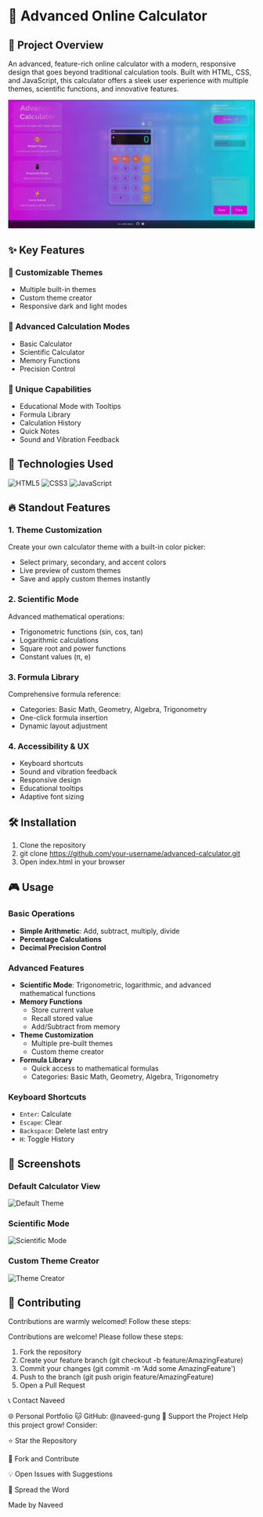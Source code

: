 # 🧮 Advanced Online Calculator

## 🌟 Project Overview

An advanced, feature-rich online calculator with a modern, responsive design that goes beyond traditional calculation tools. Built with HTML, CSS, and JavaScript, this calculator offers a sleek user experience with multiple themes, scientific functions, and innovative features.

![Calculator Preview](assets/images/calculator-preview.png)

## ✨ Key Features

### 🎨 Customizable Themes
- Multiple built-in themes
- Custom theme creator
- Responsive dark and light modes

### 🧮 Advanced Calculation Modes
- Basic Calculator
- Scientific Calculator
- Memory Functions
- Precision Control

### 🌈 Unique Capabilities
- Educational Mode with Tooltips
- Formula Library
- Calculation History
- Quick Notes
- Sound and Vibration Feedback

## 🚀 Technologies Used

![HTML5](https://img.shields.io/badge/HTML5-E34F26?style=for-the-badge&logo=html5&logoColor=white)
![CSS3](https://img.shields.io/badge/CSS3-1572B6?style=for-the-badge&logo=css3&logoColor=white)
![JavaScript](https://img.shields.io/badge/JavaScript-F7DF1E?style=for-the-badge&logo=javascript&logoColor=black)

## 🔥 Standout Features

### 1. Theme Customization
Create your own calculator theme with a built-in color picker:
- Select primary, secondary, and accent colors
- Live preview of custom themes
- Save and apply custom themes instantly

### 2. Scientific Mode
Advanced mathematical operations:
- Trigonometric functions (sin, cos, tan)
- Logarithmic calculations
- Square root and power functions
- Constant values (π, e)

### 3. Formula Library
Comprehensive formula reference:
- Categories: Basic Math, Geometry, Algebra, Trigonometry
- One-click formula insertion
- Dynamic layout adjustment

### 4. Accessibility & UX
- Keyboard shortcuts
- Sound and vibration feedback
- Responsive design
- Educational tooltips
- Adaptive font sizing

## 🛠 Installation

1. Clone the repository
2. git clone https://github.com/your-username/advanced-calculator.git
3. Open index.html in your browser

## 🎮 Usage

### Basic Operations
- **Simple Arithmetic**: Add, subtract, multiply, divide
- **Percentage Calculations**
- **Decimal Precision Control**

### Advanced Features
- **Scientific Mode**: Trigonometric, logarithmic, and advanced mathematical functions
- **Memory Functions**
  - Store current value
  - Recall stored value
  - Add/Subtract from memory
- **Theme Customization**
  - Multiple pre-built themes
  - Custom theme creator
- **Formula Library**
  - Quick access to mathematical formulas
  - Categories: Basic Math, Geometry, Algebra, Trigonometry

### Keyboard Shortcuts
- `Enter`: Calculate
- `Escape`: Clear
- `Backspace`: Delete last entry
- `H`: Toggle History

## 📸 Screenshots

### Default Calculator View
![Default Theme](/screenshots/default-theme.png)

### Scientific Mode
![Scientific Mode](/screenshots/scientific-mode.png)

### Custom Theme Creator
![Theme Creator](/screenshots/theme-creator.png)

## 🤝 Contributing

Contributions are warmly welcomed! Follow these steps:

Contributions are welcome! Please follow these steps:

1. Fork the repository
2. Create your feature branch (git checkout -b feature/AmazingFeature)
3. Commit your changes (git commit -m 'Add some AmazingFeature')
4. Push to the branch (git push origin feature/AmazingFeature)
5. Open a Pull Request

📞 Contact
Naveed

🌐 Personal Portfolio
🐱 GitHub: @naveed-gung
🌟 Support the Project
Help this project grow! Consider:

⭐ Star the Repository

🍴 Fork and Contribute

💡 Open Issues with Suggestions

📣 Spread the Word



Made by Naveed
